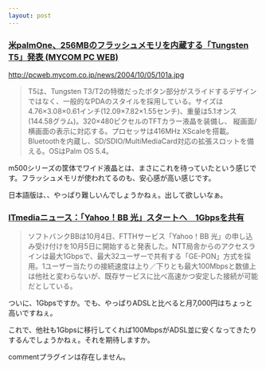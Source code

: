 ```yaml
---
layout: post
---
```

<h3><a href="http://pcweb.mycom.co.jp/news/2004/10/05/101.html">米palmOne、256MBのフラッシュメモリを内蔵する「Tungsten T5」発表 (MYCOM PC WEB)</a></h3>
<p><a href="http://pcweb.mycom.co.jp/news/2004/10/05/101a.jpg">http://pcweb.mycom.co.jp/news/2004/10/05/101a.jpg</a></p>
<blockquote><p>T5は、Tungsten T3/T2の特徴だったボタン部分がスライドするデザインではなく、一般的なPDAのスタイルを採用している。サイズは4.76×3.08×0.61インチ(12.09×7.82×1.55センチ)、重量は5.1オンス(144.58グラム)。320×480ピクセルのTFTカラー液晶を装備し、 縦画面/横画面の表示に対応する。プロセッサは416MHz XScaleを搭載。Bluetoothを内蔵し、SD/SDIO/MultiMediaCard対応の拡張スロットを備える。OSはPalm OS 5.4。</p>
</blockquote>
<p>m500シリーズの筐体でワイド液晶とは、まさにこれを待っていたという感じです。フラッシュメモリが使われてるのも、安心感が高い感じです。</p>
<p>日本語版は、、やっぱり難しいんでしょうかねぇ。出して欲しいなぁ。</p>
<h3><a href="http://www.itmedia.co.jp/news/articles/0410/04/news021.html">ITmediaニュース：「Yahoo！BB 光」スタートへ　1Gbpsを共有</a></h3>
<blockquote><p>ソフトバンクBBは10月4日、FTTHサービス「Yahoo！BB 光」の申し込み受け付けを10月5日に開始すると発表した。NTT局舎からのアクセスラインは最大1Gbpsで、最大32ユーザーで共有する「GE-PON」方式を採用。1ユーザー当たりの接続速度は上り／下りとも最大100Mbpsと数値上は他社と変わらないが、既存サービスに比べ高速かつ安定した接続が可能だとしている。</p>
</blockquote>
<p>ついに、1Gbpsですか。でも、やっぱりADSLと比べると月7,000円はちょっと高いですねぇ。</p>
<p>これで、他社も1Gbpsに移行してくれば100MbpsがADSL並に安くなってきたりするんでしょうかねぇ。それを期待しますか。</p>
<p><span class="error">commentプラグインは存在しません。</span> </p>
